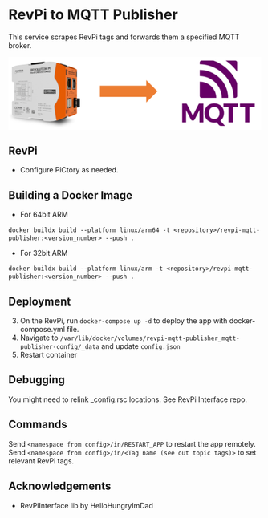# RevPi to MQTT Publisher

This service scrapes RevPi tags and forwards them a specified MQTT broker.

<img src="./docs/banner.png" style="display: block; margin: 0 auto" />

## RevPi
- Configure PiCtory as needed.

## Building a Docker Image
- For 64bit ARM
```
docker buildx build --platform linux/arm64 -t <repository>/revpi-mqtt-publisher:<version_number> --push .
```

- For 32bit ARM
```
docker buildx build --platform linux/arm -t <repository>/revpi-mqtt-publisher:<version_number> --push .
```

## Deployment
3. On the RevPi, run `docker-compose up -d` to deploy the app with docker-compose.yml file.
4. Navigate to `/var/lib/docker/volumes/revpi-mqtt-publisher_mqtt-publisher-config/_data` and update `config.json`
5. Restart container

## Debugging
You might need to relink _config.rsc locations. See RevPi Interface repo.

## Commands
Send `<namespace from config>/in/RESTART_APP` to restart the app remotely.
Send `<namespace from config>/in/<Tag name (see out topic tags)>` to set relevant RevPi tags.

## Acknowledgements
- RevPiInterface lib by HelloHungryImDad
